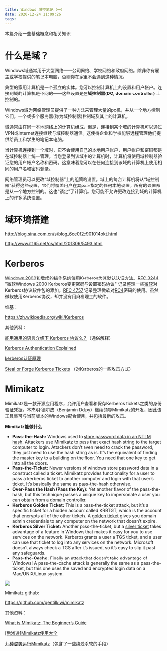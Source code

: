 ```yaml
---
title: Windows 域控笔记（一）
date: 2020-12-24 11:09:26
tags:
---
```


本篇介绍一些基础概念和相关知识

<!-- more -->

# 什么是域？

Windows域通常用于大型网络——公司网络、学校网络和政府网络。除非你有雇主或学校提供的笔记本电脑，否则你在家里不会遇到这种情况。

典型的家用计算机是一个孤立的实体。您可以控制计算机上的设置和用户帐户。连接到域的计算机是不同的——这些设置是在**域控制器(DC, domain controller)** 上控制的。

Windows域为网络管理员提供了一种方法来管理大量的pc机，并从一个地方控制它们。一个或多个服务器(称为域控制器)控制域及其上的计算机。

域通常由在同一本地网络上的计算机组成。但是，连接到某个域的计算机可以通过VPN或Internet连接继续与域控制器通信。这使得企业和学校能够远程管理他们提供给员工和学生的笔记本电脑。

当计算机连接到一个域时，它不会使用自己的本地用户帐户，用户帐户和密码都是在域控制器上统一管理。当您登录到该域中的计算机时，计算机将使用域控制器验证您的用户帐户名称和密码。这意味着您可以在任何连接到该域的计算机上使用相同的用户名和密码登录。

网络管理员可以更改“域控制器”上的组策略设置。域上的每台计算机将从“域控制器”获得这些设置，它们将覆盖用户在其pc上指定的任何本地设置。所有的设置都是从一个地方控制的。这也“锁定”了计算机。您可能不允许更改连接到域的计算机上的许多系统设置。



# 域环境搭建

http://blog.sina.com.cn/s/blog_6ce0f2c901014okt.html

http://www.it165.net/os/html/201306/5493.html



# Kerberos

[Windows 2000](https://zh.wikipedia.org/wiki/Windows_2000)和后续的操作系统使用Kerberos为其默认认证方法。[RFC 3244](https://tools.ietf.org/html/rfc3244) "微软Windows 2000 Kerberos变更密码与设置密码协议" 记录整理一些[微软](https://zh.wikipedia.org/wiki/微软)对Kerberos协议软件包的添加。[RFC 4757](https://tools.ietf.org/html/rfc4757) 记录整理微软对[RC4](https://zh.wikipedia.org/wiki/RC4)密码的使用。虽然微软使用Kerberos协议，却并没有用麻省理工的软件。

维基：

https://zh.wikipedia.org/wiki/Kerberos

其他资料：

[能用通用的语言介绍下 Kerberos 协议么？](https://www.zhihu.com/question/22177404)（通俗解释）

[Kerberos Authentication Explained](https://www.varonis.com/blog/kerberos-authentication-explained/)

[kerberos认证原理](https://blog.csdn.net/wulantian/article/details/42418231)

[Steal or Forge Kerberos Tickets](https://attack.mitre.org/techniques/T1558/) （对Kerberos的一些攻击方式）



# Mimikatz

Mimikatz是一款开源应用程序，允许用户查看和保存Kerberos tickets之类的身份验证凭据。本杰明·德尔皮（Benjamin Delpy）继续领导Mimikatz的开发，因此该工具集可与当前版本的Windows配合使用，并包括最新的攻击。

**Mimikatz能做什么**

- **Pass-the-Hash:** Windows used to [store password data in an NTLM hash](https://www.varonis.com/blog/windows-10-authentication-the-end-of-pass-the-hash/). Attackers use Mimikatz to pass that exact hash string to the target computer to login. Attackers don’t even need to crack the password, they just need to use the hash string as is. It’s the equivalent of finding the master key to a building on the floor. You need that one key to get into all the doors.
- **Pass-the-Ticket:** Newer versions of windows store password data in a construct called a ticket.  Mimikatz provides functionality for a user to pass a kerberos ticket to another computer and login with that user’s ticket. It’s basically the same as pass-the-hash otherwise.
- **Over-Pass the Hash (Pass the Key):** Yet another flavor of the pass-the-hash, but this technique passes a unique key to impersonate a user you can obtain from a domain controller.
- **Kerberos Golden Ticket:** This is a pass-the-ticket attack, but it’s a specific ticket for a hidden account called KRBTGT, which is the account that encrypts all of the other tickets. A [golden ticket](https://www.varonis.com/blog/kerberos-how-to-stop-golden-tickets/) gives you domain admin credentials to any computer on the network that doesn’t expire.
- **Kerberos Silver Ticket:** Another pass-the-ticket, but a [silver ticket](https://www.varonis.com/blog/kerberos-attack-silver-ticket/) takes advantage of a feature in Windows that makes it easy for you to use services on the network. Kerberos grants a user a TGS ticket, and a user can use that ticket to log into any services on the network. Microsoft doesn’t always check a TGS after it’s issued, so it’s easy to slip it past any safeguards.
- **Pass-the-Cache:** Finally an attack that doesn’t take advantage of Windows! A pass-the-cache attack is generally the same as a pass-the-ticket, but this one uses the saved and encrypted login data on a Mac/UNIX/Linux system.

![](https://blogvaronis2.wpengine.com/wp-content/uploads/2018/12/what-can-mimikatz-do@2x-1-960x669.png)

Mimikatz github: 

https://github.com/gentilkiwi/mimikatz

其他资料：

[What is Mimikatz: The Beginner’s Guide](https://www.varonis.com/blog/what-is-mimikatz/)

[[后渗透]Mimikatz使用大全](https://www.cnblogs.com/-mo-/p/11890232.html)

[九种姿势运行Mimikatz](https://www.freebuf.com/articles/web/176796.html)（包含了一些绕过杀软的手段）

